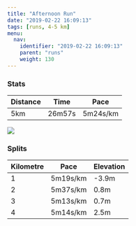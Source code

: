 ```yaml
---
title: "Afternoon Run"
date: "2019-02-22 16:09:13"
tags: [runs, 4-5 km]
menu:
  nav:
    identifier: "2019-02-22 16:09:13"
    parent: "runs"
    weight: 130
---
```


### Stats

| Distance | Time | Pace |
|----------|------|------|
|5km|26m57s|5m24s/km|

<img src='https://maps.googleapis.com/maps/api/staticmap?maptype=roadmap&path=enc:ywjeIlfyLqAqBlBf@YxA~B`DHxFjEfMtJlEfIpNnHrVxF~d@m@qAz@hWo@b`@j@wb@w@oTj@xAyIyi@oE_Q{JqQoDO}EwGuHe\tAfCmCt@&key=AIzaSyAfqMeaZ1CCJFGP5cWud__oZnT_Pybg-1M&size=800x800&markers=color:yellow|label:S|53.47213,-2.26423&markers=color:green|label:F|53.47263000000001,-2.2641999999999993'>

### Splits

| Kilometre | Pace | Elevation |
|------|------|-----------|
|1|5m19s/km|-3.9m|
|2|5m37s/km|0.8m|
|3|5m13s/km|0.7m|
|4|5m14s/km|2.5m|
